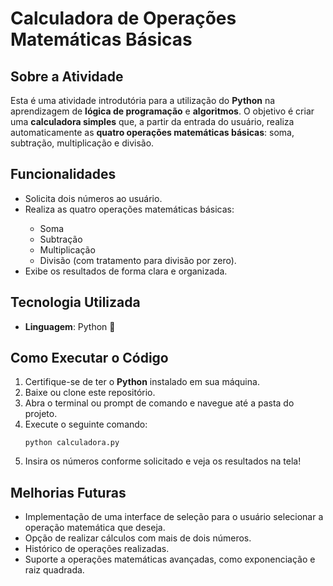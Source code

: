 <body>
    <h1>Calculadora de Operações Matemáticas Básicas</h1>
        <h2>Sobre a Atividade</h2>
    <p>Esta é uma atividade introdutória para a utilização do <strong>Python</strong> na aprendizagem de <strong>lógica de programação</strong> e <strong>algoritmos</strong>. O objetivo é criar uma <strong>calculadora simples</strong> que, a partir da entrada do usuário, realiza automaticamente as <strong>quatro operações matemáticas básicas</strong>: soma, subtração, multiplicação e divisão.</p>
    
  <h2>Funcionalidades</h2>
    <ul>
        <li>Solicita dois números ao usuário.</li>
        <li>Realiza as quatro operações matemáticas básicas:</li>
        <ul>
            <li>Soma</li>
            <li>Subtração</li>
            <li>Multiplicação</li>
            <li>Divisão (com tratamento para divisão por zero).</li>
        </ul>
        <li>Exibe os resultados de forma clara e organizada.</li>
    </ul>
        <h2>Tecnologia Utilizada</h2>
  <ul>
        <li><strong>Linguagem</strong>: Python 🐍</li>
    </ul>
    
  <h2>Como Executar o Código</h2>
    <ol>
        <li>Certifique-se de ter o <strong>Python</strong> instalado em sua máquina.</li>
        <li>Baixe ou clone este repositório.</li>
        <li>Abra o terminal ou prompt de comando e navegue até a pasta do projeto.</li>
        <li>Execute o seguinte comando:</li>
        <pre><code>python calculadora.py</code></pre>
        <li>Insira os números conforme solicitado e veja os resultados na tela!</li>
    </ol>
    
  <h2>Melhorias Futuras</h2>
    <ul>
        <li>Implementação de uma interface de seleção para o usuário selecionar a operação matemática que deseja.</li>
        <li>Opção de realizar cálculos com mais de dois números.</li>
        <li>Histórico de operações realizadas.</li>
        <li>Suporte a operações matemáticas avançadas, como exponenciação e raiz quadrada.</li>
    </ul>
</body>
</html>

